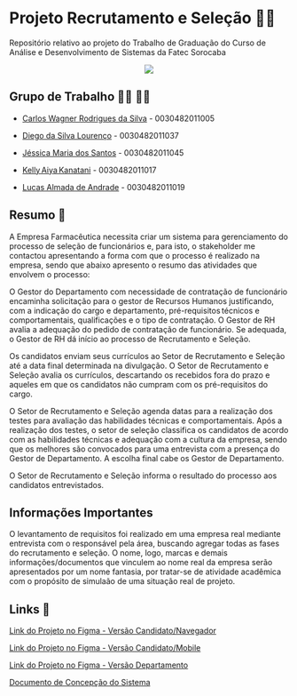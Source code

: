 # Projeto Recrutamento e Seleção 🧑‍💼

Repositório relativo ao projeto do Trabalho de Graduação do Curso de Análise e Desenvolvimento de Sistemas da Fatec Sorocaba


<div align="center">
<img src="https://user-images.githubusercontent.com/61124810/119904476-d8ace400-bf20-11eb-828b-8ed54b8e508f.gif"/>
</div>



## Grupo de Trabalho 🧑‍🎓 👨‍🎓

- [Carlos Wagner Rodrigues da Silva](https://github.com/carloswagner1) - 0030482011005

- [Diego da Silva Lourenço](https://github.com/Diegoslourenco) - 0030482011037 

- [Jéssica Maria dos Santos](https://github.com/jessiemdsantos) - 0030482011045 

- [Kelly Aiya Kanatani](https://github.com/KellyKanatani) - 0030482011017 

- [Lucas Almada de Andrade](https://github.com/AlmadaLucas) - 0030482011019


## Resumo 📖

A Empresa Farmacêutica necessita criar um sistema para gerenciamento do processo de seleção de funcionários e, para isto, o stakeholder me contactou apresentando a forma com que o processo é realizado na empresa, sendo que abaixo apresento o resumo das atividades que envolvem o processo: 

 

O Gestor do Departamento com necessidade de contratação de funcionário encaminha solicitação para o gestor de Recursos Humanos justificando, com a indicação do cargo e departamento, pré-requisitos técnicos e comportamentais, qualificações e o tipo de contratação. O Gestor de RH avalia a adequação do pedido de contratação de funcionário. Se adequada, o Gestor de RH dá início ao processo de Recrutamento e Seleção.
 

Os candidatos enviam seus currículos ao Setor de Recrutamento e Seleção até a data final determinada na divulgação. O Setor de Recrutamento e Seleção avalia os currículos, descartando os recebidos fora do prazo e aqueles em que os candidatos não cumpram com os pré-requisitos do cargo. 

 

O Setor de Recrutamento e Seleção agenda datas para a realização dos testes para avaliação das habilidades técnicas e comportamentais. Após a realização dos testes, o setor de seleção classifica os candidatos de acordo com as habilidades técnicas e adequação com a cultura da empresa, sendo que os melhores são convocados para uma entrevista com a presença do Gestor de Departamento. A escolha final cabe os Gestor de Departamento. 

 

O Setor de Recrutamento e Seleção informa o resultado do processo aos candidatos entrevistados.

## Informações Importantes
O levantamento de requisitos foi realizado em uma empresa real mediante entrevista com o responsável pela área, buscando agregar todas as fases do recrutamento e seleção. O nome, logo, marcas e demais informações/documentos que vinculem ao nome real da empresa serão apresentados por um nome fantasia, por tratar-se de atividade acadêmica com o propósito de simulaão de uma situação real de projeto.

## Links 📎

[Link do Projeto no Figma - Versão Candidato/Navegador](https://www.figma.com/proto/Htu9VUBWhEUlelJZ1RKN3n/Vers%C3%A3o-Cliente-Computador-Navegador?node-id=7%3A6&scaling=min-zoom&page-id=0%3A1)

[Link do Projeto no Figma - Versão Candidato/Mobile](https://www.figma.com/proto/jBBEs48VeDdrGyTH7KL38f/Vers%C3%A3o-Cliente-Mobile?scaling=scale-down&page-id=0%3A1&node-id=22%3A9)

[Link do Projeto no Figma - Versão Departamento](https://www.figma.com/proto/m8ZSqOP3JYyjPY9HutjlZ6/Vers%C3%A3o-Departamento-Computador?scaling=contain&page-id=0%3A1&node-id=7%3A2)

[Documento de Concepção do Sistema](https://fatecspgov.sharepoint.com/:w:/s/GrupodeTrabalhos/EYzCWS7D8cRBpuHo2AUFUoIBFH_ftfwreMwgW3rgXa9JRg?e=dYLdr3)




